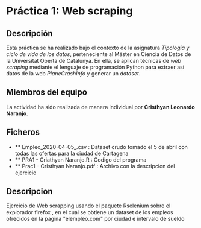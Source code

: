 # Práctica 1: Web scraping

## Descripción

Esta práctica se ha realizado bajo el contexto de la asignatura _Tipología y ciclo de vida de los datos_, perteneciente al Máster en Ciencia de Datos de la Universitat Oberta de Catalunya. En ella, se aplican técnicas de _web scraping_ mediante el lenguaje de programación Python para extraer así datos de la web _PlaneCrashInfo_ y generar un _dataset_.

## Miembros del equipo

La actividad ha sido realizada de manera individual por **Cristhyan Leonardo Naranjo**.

## Ficheros 

* ** Empleo_2020-04-05_.csv : Dataset crudo tomado el 5 de abril con todas las ofertas para la ciudad de Cartagena
* ** PRA1 - Criathyan Naranjo.R :  Codigo del programa
* ** Prac1 - Cristhyan Naranjo.pdf : Archivo con la descripcion del ejercicio

## Descripcion

Ejercicio de Web scrapping usando el paquete Rselenium sobre el explorador firefox , en el cual se obtiene un dataset de los empleos ofrecidos en la pagina "elempleo.com" por ciudad e intervalo de sueldo

